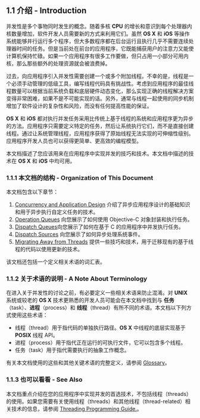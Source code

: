 ## 1.1 介绍 - Introduction
并发性是多个事物同时发生的概念。随着多核 **CPU** 的增长和意识到每个处理器内核数量增加，软件开发人员需要新的方式来利用它们。虽然 **OS X** 和 **iOS** 等操作系统能够并行运行多个程序，但大多数程序都在后台运行且执行几乎不需要连续处理器时间的任务。但是当前处在前台的应用程序，它既能捕获用户的注意力又能使计算机保持忙碌。如果一个应用程序有很多工作要做，但只占用一小部分可用内核，那么那些额外的处理资源就会被浪费掉。

过去，向应用程序引入并发性需要创建一个或多个附加线程。不幸的是，线程是一个必须手动管理的低级工具，编写线程代码具有挑战性。考虑到应用程序的最佳线程数量可以根据当前系统负载和底层硬件动态变化，那么实现正确的线程解决方案变得非常困难，如果不是不可能实现的话。另外，通常与线程一起使用的同步机制增加了软件设计的复杂性和风险，而没有任何提高性能的保证。

**OS X** 和 **iOS** 都对执行并发任务采用比传统上基于线程的系统和应用程序更为异步的方法。应用程序只需要定义特定的任务，然后让系统执行它们，而不是直接创建线程。通过让系统管理线程，应用程序获得了原始线程无法实现的可伸缩性级别。应用程序开发人员也可以获得更简单、更高效的编程模型。

本文档描述了您应该用来在应用程序中实现并发的技巧和技术。本文档中描述的技术在 **OS X** 和 **iOS** 中均可用。

### 1.1.1 本文档的结构 - Organization of This Document
本文档包含以下章节：

1. [Concurrency and Application Design](https://developer.apple.com/library/content/documentation/General/Conceptual/ConcurrencyProgrammingGuide/ConcurrencyandApplicationDesign/ConcurrencyandApplicationDesign.html#//apple_ref/doc/uid/TP40008091-CH100-SW1) 介绍了异步应用程序设计的基础知识和用于异步执行自定义任务的技术。
2. [Operation Queues](https://developer.apple.com/library/content/documentation/General/Conceptual/ConcurrencyProgrammingGuide/OperationObjects/OperationObjects.html#//apple_ref/doc/uid/TP40008091-CH101-SW1) 向您展示了如何使用 Objective-C 对象封装和执行任务。
3. [Dispatch Queues](https://developer.apple.com/library/content/documentation/General/Conceptual/ConcurrencyProgrammingGuide/OperationQueues/OperationQueues.html#//apple_ref/doc/uid/TP40008091-CH102-SW1)向您展示了如何在基于 C 的应用程序中并发执行任务。
4. [Dispatch Sources](https://developer.apple.com/library/content/documentation/General/Conceptual/ConcurrencyProgrammingGuide/GCDWorkQueues/GCDWorkQueues.html#//apple_ref/doc/uid/TP40008091-CH103-SW1) 向您展示了如何异步处理系统事件。
5. [Migrating Away from Threads](https://developer.apple.com/library/content/documentation/General/Conceptual/ConcurrencyProgrammingGuide/ThreadMigration/ThreadMigration.html#//apple_ref/doc/uid/TP40008091-CH105-SW1) 提供一些技巧和技术，用于迁移现有的基于线程的代码以使用更新的技术。

该文档还包括一个定义相关术语的词汇表。

### 1.1.2 关于术语的说明 - A Note About Terminology
在进入关于并发性的讨论之前，有必要定义一些相关术语来防止混淆。对 **UNIX** 系统或较老的 **OS X** 技术更熟悉的开发人员可能会在本文档中找到与 **任务**（task）、**进程**（process）和 **线程**（thread）有所不同的术语。本文档以下列方式使用这些术语：

* 线程（thread）用于指代码的单独执行路径。**OS X** 中线程的底层实现基于 **POSIX** 线程 API。
* 进程（process）用于指代正在运行的可执行文件，它可以包含多个线程。
* 任务（task）用于指代需要执行的抽象工作概念。

有关本文档使用的这些和其他关键术语的完整定义，请参阅 [Glossary](https://developer.apple.com/library/content/documentation/General/Conceptual/ConcurrencyProgrammingGuide/Glossary/Glossary.html#//apple_ref/doc/uid/TP40008091-CH104-SW2)。

### 1.1.3 也可以看看 - See Also
本文档重点介绍在您的应用程序中实现并发的首选技术，不包括线程（threads）的使用。如果您需要有关使用线程（threads）和其他线程（thread-related）相关技术的信息，请参阅 [Threading Programming Guide.](https://developer.apple.com/library/content/documentation/Cocoa/Conceptual/Multithreading/Introduction/Introduction.html#//apple_ref/doc/uid/10000057i)。
